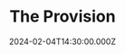 ---
video:
  type: vimeo
  id: 909821005
speaker:
  permalink: bart-wilkins
  name: Bart Wilkins
title: The Provision
image: https://i.imgur.com/6T2qvnj.png
date: 2024-02-04T14:30:00.000Z
series: "blessed"
---